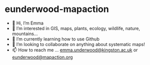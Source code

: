 # eunderwood-mapaction
- 👋 Hi, I’m Emma
- 👀 I’m interested in GIS, maps, plants, ecology, wildlife, nature, mountains...
- 🌱 I’m currently learning how to use Github
- 💞️ I’m looking to collaborate on anything about systematic maps!
- 📫 How to reach me ... emma.underwood@kingston.ac.uk or eunderwood@mapaction.org

